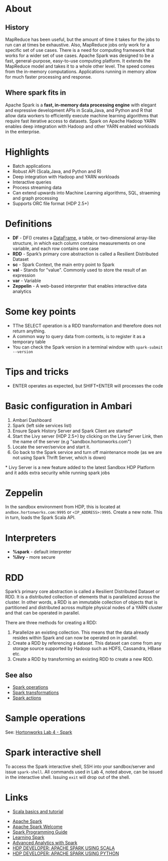 # About 

## History

MapReduce has been useful, but the amount of time it takes for the jobs to run can at times be exhaustive. Also, MapReduce jobs only work for a specific set of use cases. There is a need for computing framework that works for a wider set of use cases.
Apache Spark was designed to be a fast, general-purpose, easy-to-use computing platform. It extends the MapReduce model and takes it to a whole other level. The speed comes from the in-memory computations. Applications running in memory allow for much faster processing and response.

## Where spark fits in

Apache Spark is a **fast, in-memory data processing engine** with elegant and expressive development APIs in Scala,Java, and Python and R that allow data workers to efficiently execute machine learning algorithms that 
require fast iterative access to datasets. Spark on Apache Hadoop YARN enables deep integration with Hadoop and other YARN enabled workloads in the enterprise.

# Highlights

* Batch applications
* Robust API (Scala,Java, and Python and R)
* Deep integration with Hadoop and YARN workloads
* Interactive queries
* Process streaming data 
* Can extend upwards into Machine Learning algorithms, SQL, straeming and graph processing
* Supports ORC file format (HDP 2.5+)

# Definitions

* **DF** - DF() creates a [DataFrame](https://ww2.coastal.edu/kingw/statistics/R-tutorials/dataframes.html), a table, or two-dimensional array-like structure, in which each column contains measurements on one variable, and each row contains one case
* **RDD** - Spark’s primary core abstraction is called a Resilient Distributed Dataset
* **sc** - Spark Context, the main entry point to Spark
* **val** - Stands for "value". Commonly used to store the result of an expression
* **var** - Variable
* **Zeppelin** - A web-based interpreter that enables interactive data analytics

# Some key points

* TThe SELECT operation is a RDD transformation and therefore does not return anything.
* A common way to query data from contexts, is to register it as a temporary table
* You can check the Spark version in a terminal window with `spark-submit --version`

# Tips and tricks

* ENTER operates as expected, but SHIFT+ENTER will processes the code

# Basic configuration in Ambari

1. Ambari Dashboard
2. Spark (left side services list)
3. Ensure Spark History Server and Spark Client are started\*
4. Start the Livy server (HDP 2.5+) by clicking on the Livy Server Link, then the name of the server (e.g "sandbox.hortonworks.com")
5. Locate the server/service and start it.
6. Go back to the Spark service and turn off maintenance mode (as we are not using Spark Thrift Server, which is down)

\* Livy Server is a new feature added to the latest Sandbox HDP Platform and it adds extra security while running spark jobs

# Zeppelin

In the sandbox environment from HDP, this is located at `andbox.hortonworks.com:9995` or `<IP_ADDRESS>:9995`. Create a new note. This in turn, loads the Spark Scala API.

# Interpreters

* **%spark** - default interpreter
* **%livy** - more secure

# RDD 

Spark’s primary core abstraction is called a Resilient Distributed Dataset or RDD. It is a distributed collection of elements that is parallelized across the cluster. In other words, a RDD is an immutable collection of objects that is partitioned and distributed across multiple physical nodes of a YARN cluster and that can be operated in parallel.

There are three methods for creating a RDD:

1. Parallelize an existing collection. This means that the data already resides within Spark and can now be operated on in parallel.
2. Create a RDD by referencing a dataset. This dataset can come from any storage source supported by Hadoop such as HDFS, Cassandra, HBase etc.
3. Create a RDD by transforming an existing RDD to create a new RDD.


## See also

* [Spark operations](https://spark.apache.org/docs/1.2.0/programming-guide.html#rdd-operations)
* [Spark transformations](https://spark.apache.org/docs/1.2.0/programming-guide.html#transformations)
* [Spark actions](https://spark.apache.org/docs/1.2.0/programming-guide.html#actions)


# Sample operations

See: [Hortonworks Lab 4 - Spark](https://github.com/mdeguzis/documents/blob/master/systems-engineer/hadoop/labs/hortonworks-lab-4.md)

# Spark interactive shell

To access the Spark interactive shell, SSH into your sandbox/server and issue `spark-shell`. All commands used in Lab 4, noted above, can be issued in the interactive shell. Issuing `exit` will drop out of the shell.



# Links

* [Scala basics and tutorial](http://www.scala-lang.org/docu/files/ScalaTutorial.pdf)
- [Apache Spark](http://hortonworks.com/hadoop/spark/)
- [Apache Spark Welcome](http://spark.apache.org/)
- [Spark Programming Guide](http://spark.apache.org/docs/latest/programming-guide.html#passing-functions-to-spark)
- [Learning Spark](http://www.amazon.com/Learning-Spark-Lightning-Fast-Data-Analysis/dp/1449358624/ref=sr_1_1?ie=UTF8&qid=1456010684&sr=8-1&keywords=apache+spark)
- [Advanced Analytics with Spark](http://www.amazon.com/Advanced-Analytics-Spark-Patterns-Learning/dp/1491912766/ref=pd_bxgy_14_img_2?ie=UTF8&refRID=19EGG68CJ0NTNE9RQ2VX)
- [HDP DEVELOPER: APACHE SPARK USING SCALA](http://hortonworks.com/training/class/hdp-developer-apache-spark-using-scala/)
- [HDP DEVELOPER: APACHE SPARK USING PYTHON](http://hortonworks.com/training/class/hdp-developer-apache-spark-using-python/)
